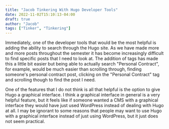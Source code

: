 ```yaml
---
title: "Jacob Tinkering With Hugo Developer Tools"
date: 2022-11-02T15:10:13-04:00
draft: true
author: "Jacob"
tags: ["Tinker", "Tinkering"]
---
```


Immediately, one of the developer tools that would be the most helpful is adding the ability to search through the Hugo site. As we have made more and more posts throughout the semester it has become increasingly difficult to find specific posts that I need to look at. The addition of tags has made this a little bit easier but being able to actually search "Personal Contract", for example, would be much easier than scrolling through, finding someone's personal contract post, clicking on the "Personal Contract" tag and scrolling though to find the post I need.

One of the features that I do not think is all that helpful is the option to give Hugo a graphical interface. I think a graphical interface in general is a very helpful feature, but it feels like if someone wanted a CMS with a graphical interface they would have just used WordPress instead of dealing with Hugo at all. I may be ignorant to some reasons that people may want to use Hugo with a graphical interface instead of just using WordPress, but it just does not seem practical.

